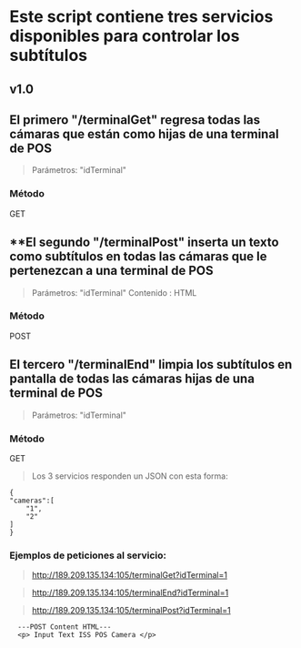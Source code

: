 # **Este script contiene tres servicios disponibles para controlar los subtítulos**

## **v1.0**


## **El primero "/terminalGet" regresa todas las cámaras que están como hijas de una terminal de POS**

> Parámetros: "idTerminal"

### Método

GET


## **El segundo "/terminalPost" inserta un texto como subtítulos en todas las cámaras que le pertenezcan a una terminal de POS

> Parámetros: "idTerminal"
> Contenido : HTML

### Método

POST


## **El tercero "/terminalEnd" limpia los subtítulos en pantalla de todas las cámaras hijas de una terminal de POS**

> Parámetros: "idTerminal"


### Método

GET

> Los 3 servicios responden un JSON con esta forma:

```
{
"cameras":[
    "1",
    "2"
]
}
```


### **Ejemplos de peticiones al servicio:**

> http://189.209.135.134:105/terminalGet?idTerminal=1

> http://189.209.135.134:105/terminalEnd?idTerminal=1

> http://189.209.135.134:105/terminalPost?idTerminal=1
```
  ---POST Content HTML---
  <p> Input Text ISS POS Camera </p>
```